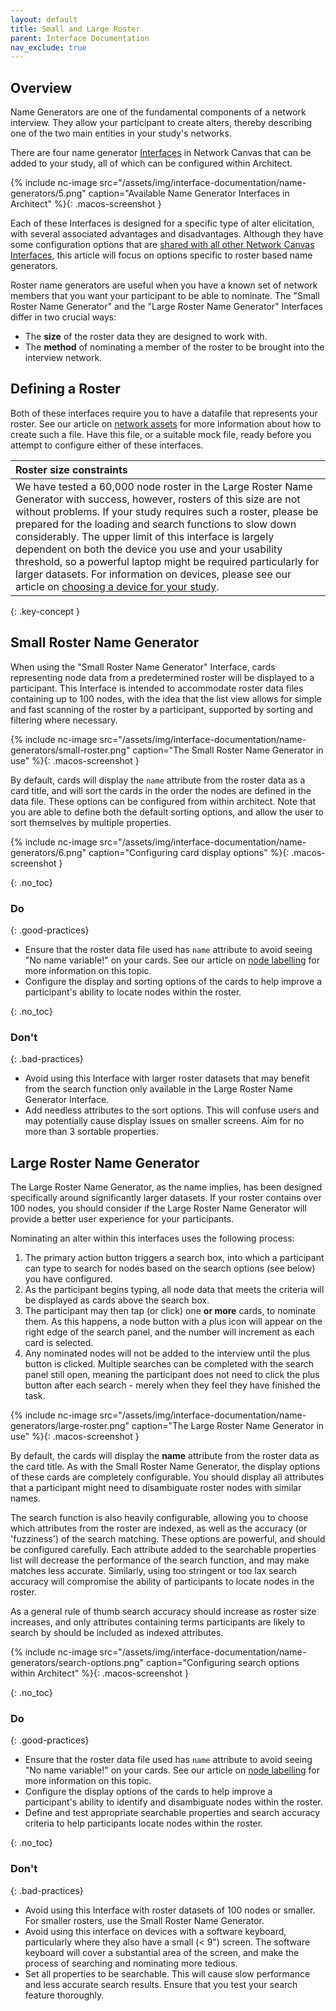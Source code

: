 ```yaml
---
layout: default
title: Small and Large Roster
parent: Interface Documentation
nav_exclude: true
---
```

## Overview

Name Generators are one of the fundamental components of a network interview. They allow your participant to create alters, thereby describing one of the two main entities in your study's networks.

There are four name generator [Interfaces](../key-concepts/interfaces.md) in Network Canvas that can be added to your study, all of which can be configured within Architect.

{% include nc-image src="/assets/img/interface-documentation/name-generators/5.png" caption="Available Name Generator Interfaces in Architect" %}{: .macos-screenshot }

Each of these Interfaces is designed for a specific type of alter elicitation, with several associated advantages and disadvantages. Although they have some configuration options that are [shared with all other Network Canvas Interfaces](./shared.md), this article will focus on options specific to roster based name generators.

Roster name generators are useful when you have a known set of network members that you want your participant to be able to nominate. The "Small Roster Name Generator" and the "Large Roster Name Generator" Interfaces differ in two crucial ways:

- The **size** of the roster data they are designed to work with.
- The **method** of nominating a member of the roster to be brought into the interview network.

## Defining a Roster

Both of these interfaces require you to have a datafile that represents your roster. See our article on [network assets](../../key-concepts/assets) for more information about how to create such a file. Have this file, or a suitable mock file, ready before you attempt to configure either of these interfaces.

| Roster size constraints                          |
| :----------------------------------------------------------- |
| We have tested a 60,000 node roster in the Large Roster Name Generator with success, however, rosters of this size are not without problems. If your study requires such a roster, please be prepared for the loading and search functions to slow down considerably. The upper limit of this interface is largely dependent on both the device you use and your usability threshold, so a powerful laptop might be required particularly for larger datasets. For information on devices, please see our article on [choosing a device for your study](../../research-design/choosing-hardware).|
{: .key-concept }

## Small Roster Name Generator

When using the "Small Roster Name Generator" Interface, cards representing node data from a predetermined roster will be displayed to a participant. This Interface is intended to accommodate roster data files containing up to 100 nodes, with the idea that the list view allows for simple and fast scanning of the roster by a participant, supported by sorting and filtering where necessary.

{% include nc-image src="/assets/img/interface-documentation/name-generators/small-roster.png" caption="The Small Roster Name Generator in use" %}{: .macos-screenshot }

By default, cards will display the `name` attribute from the roster data as a card title, and will sort the cards in the order the nodes are defined in the data file. These options can be configured from within architect. Note that you are able to define both the default sorting options, and allow the user to sort themselves by multiple properties.

{% include nc-image src="/assets/img/interface-documentation/name-generators/6.png" caption="Configuring card display options" %}{: .macos-screenshot }

{: .no_toc}
### Do

{: .good-practices}
- Ensure that the roster data file used has `name` attribute to avoid seeing "No name variable!" on your cards. See our article on [node labelling](../../key-concepts/node-labelling) for more information on this topic.
- Configure the display and sorting options of the cards to help improve a participant's ability to locate nodes within the roster.

{: .no_toc}
### Don't

{: .bad-practices}
- Avoid using this Interface with larger roster datasets that may benefit from the search function only available in the Large Roster Name Generator Interface.
- Add needless attributes to the sort options. This will confuse users and may potentially cause display issues on smaller screens. Aim for no more than 3 sortable properties.

## Large Roster Name Generator

The Large Roster Name Generator, as the name implies, has been designed specifically around significantly larger datasets. If your roster contains over 100 nodes, you should consider if the Large Roster Name Generator will provide a better user experience for your participants.

Nominating an alter within this interfaces uses the following process:

1. The primary action button triggers a search box, into which a participant can type to search for nodes based on the search options (see below) you have configured.
2. As the participant begins typing, all node data that meets the criteria will be displayed as cards above the search box.
3. The participant may then tap (or click) one **or more** cards, to nominate them. As this happens, a node button with a plus icon will appear on the right edge of the search panel, and the number will increment as each card is selected.
4. Any nominated nodes will not be added to the interview until the plus button is clicked. Multiple searches can be completed with the search panel still open, meaning the participant does not need to click the plus button after each search - merely when they feel they have finished the task.

{% include nc-image src="/assets/img/interface-documentation/name-generators/large-roster.png" caption="The Large Roster Name Generator in use" %}{: .macos-screenshot }

By default, the cards will display the **name** attribute from the roster data as the card title. As with the Small Roster Name Generator, the display options of these cards are completely configurable. You should display all attributes that a participant might need to disambiguate roster nodes with similar names.

The search function is also heavily configurable, allowing you to choose which attributes from the roster are indexed, as well as the accuracy (or 'fuzziness') of the search matching. These options are powerful, and should be configured carefully. Each attribute added to the searchable properties list will decrease the performance of the search function, and may make matches less accurate. Similarly, using too stringent or too lax search accuracy will compromise the ability of participants to locate nodes in the roster.

As a general rule of thumb search accuracy should increase as roster size increases, and only attributes containing terms participants are likely to search by should be included as indexed attributes. 

{% include nc-image src="/assets/img/interface-documentation/name-generators/search-options.png" caption="Configuring search options within Architect" %}{: .macos-screenshot }

{: .no_toc}
### Do

{: .good-practices}
- Ensure that the roster data file used has `name` attribute to avoid seeing "No name variable!" on your cards. See our article on [node labelling](../../key-concepts/node-labelling) for more information on this topic.
- Configure the display options of the cards to help improve a participant's ability to identify and disambiguate nodes within the roster.
- Define and test appropriate searchable properties and search accuracy criteria to help participants locate nodes within the roster.

{: .no_toc}
### Don't

{: .bad-practices}
- Avoid using this Interface with roster datasets of 100 nodes or smaller. For smaller rosters, use the Small Roster Name Generator.
- Avoid using this interface on devices with a software keyboard, particularly where they also have a small (< 9") screen. The software keyboard will cover a substantial area of the screen, and make the process of searching and nominating more tedious.
- Set all properties to be searchable. This will cause slow performance and less accurate search results. Ensure that you test your search feature thoroughly.
